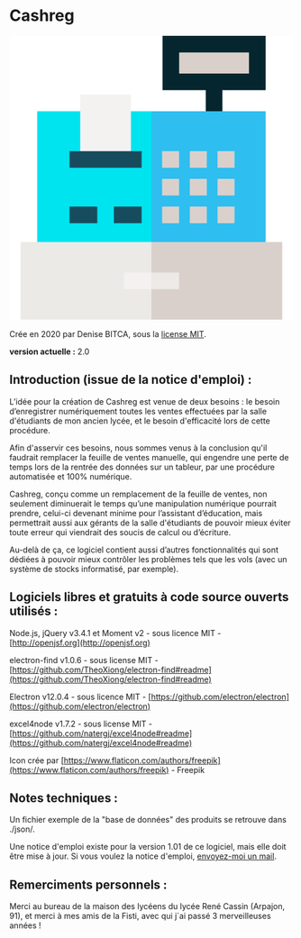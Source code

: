 # Cashreg
![](64x64.png)

Crée en 2020 par Denise BITCA, sous la [license MIT](https://opensource.org/licenses/MIT).

**version actuelle :** 2.0

## Introduction (issue de la notice d'emploi) :
L’idée pour la création de Cashreg est venue de deux besoins : le besoin d’enregistrer numériquement toutes les ventes effectuées par la salle d'étudiants de mon ancien lycée, et le besoin d'efficacité lors de cette procédure.

Afin d'asservir ces besoins, nous sommes venus à la conclusion qu'il faudrait remplacer la feuille de ventes manuelle, qui engendre une perte de temps lors de la rentrée des données sur un tableur, par une procédure automatisée et 100% numérique.

Cashreg, conçu comme un remplacement de la feuille de ventes, non seulement diminuerait le temps qu’une manipulation numérique pourrait prendre, celui-ci devenant minime pour l’assistant d’éducation, mais permettrait aussi aux gérants de la salle d'étudiants de pouvoir mieux éviter toute erreur qui viendrait des soucis de calcul ou d’écriture.

Au-delà de ça, ce logiciel contient aussi d’autres fonctionnalités qui sont dédiées à pouvoir mieux contrôler les problèmes tels que les vols (avec un système de stocks informatisé, par exemple).

## Logiciels libres et gratuits à code source ouverts utilisés :
Node.js, jQuery v3.4.1 et Moment v2 - sous licence MIT - [http://openjsf.org](http://openjsf.org)

electron-find v1.0.6 - sous license MIT - [https://github.com/TheoXiong/electron-find#readme](https://github.com/TheoXiong/electron-find#readme)

Electron v12.0.4 - sous licence MIT - [https://github.com/electron/electron](https://github.com/electron/electron)

excel4node v1.7.2 - sous license MIT - [https://github.com/natergj/excel4node#readme](https://github.com/natergj/excel4node#readme)

Icon crée par [https://www.flaticon.com/authors/freepik](https://www.flaticon.com/authors/freepik) - Freepik
## Notes techniques :
Un fichier exemple de la "base de données" des produits se retrouve dans ./json/.

Une notice d'emploi existe pour la version 1.01 de ce logiciel, mais elle doit être mise à jour. Si vous voulez la notice d'emploi, [envoyez-moi un mail](mailto:denisebitca@gmail.com).
## Remerciments personnels :
Merci au bureau de la maison des lycéens du lycée René Cassin (Arpajon, 91), et merci à mes amis de la Fisti, avec qui j`ai passé 3 merveilleuses années !
